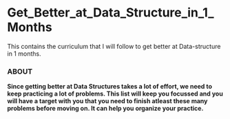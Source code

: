 # Get_Better_at_Data_Structure_in_1_Months
This contains the curriculum that I will follow to get better at Data-structure  in 1 months.


### **ABOUT** 
**Since getting better at Data Structures takes a lot of effort, we need to keep practicing a lot of problems. This list will keep you focussed and you will have a target with you that you need to finish atleast these many problems before moving on. It can help you organize your practice.**
